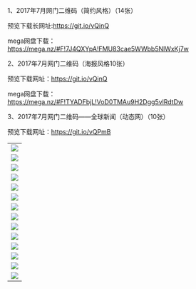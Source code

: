
1、2017年7月网门二维码（简约风格）（14张）

预览下载长网址:https://git.io/vQinQ

mega网盘下载：https://mega.nz/#F!7J4QXYpA!FMU83cae5WWbb5NlWxKj7w
 
2、2017年7月网门二维码（海报风格10张）

预览下载网址：https://git.io/vQinQ

mega网盘下载： https://mega.nz/#F!TYADFbjL!VoD0TMAu9H2Dgg5vlRdtDw

3、2017年7月网门二维码——全球新闻（动态网）（10张）

预览下载网址：https://git.io/vQPmB

<table>
  <tr>
    <td align=center><img src="https://raw.githubusercontent.com/tu2017/tu/master/1.jpg" /></td>
  </tr>
  <tr>
      <td align=center><img src="https://raw.githubusercontent.com/tu2017/tu/master/2.jpg"/></td>
  </tr>
  <tr>
    <td align=center><img src="https://raw.githubusercontent.com/tu2017/tu/master/3.jpg"/></td>
    </tr>
  <tr>
      <td align=center><img src="https://raw.githubusercontent.com/tu2017/tu/master/4.jpg"/></td>
  </tr>
  <tr>
      <td align=center><img src="https://raw.githubusercontent.com/tu2017/tu/master/5.jpg"/></td>
  </tr>
  <tr>
      <td align=center><img src="https://raw.githubusercontent.com/tu2017/tu/master/6.jpg"/></td>
  </tr>
  <tr>
      <td align=center><img src="https://raw.githubusercontent.com/tu2017/tu/master/7.jpg"/></td>
  </tr>
  <tr>
      <td align=center><img src="https://raw.githubusercontent.com/tu2017/tu/master/8.jpg"/></td>
  </tr>
  <tr>
      <td align=center><img src="https://raw.githubusercontent.com/tu2017/tu/master/9.jpg"/></td>
  </tr>
  <tr>
      <td align=center><img src="https://raw.githubusercontent.com/tu2017/tu/master/10.jpg"/></td>
  </tr>
  <tr>
      <td align=center><img src="https://raw.githubusercontent.com/tu2017/tu/master/11.jpg"/></td>
  </tr>
  <tr>
      <td align=center><img src="https://raw.githubusercontent.com/tu2017/tu/master/12.jpg"/></td>
  </tr>
  <tr>
      <td align=center><img src="https://raw.githubusercontent.com/tu2017/tu/master/13.jpg"/></td>
  </tr>
  <tr>
      <td align=center><img src="https://raw.githubusercontent.com/tu2017/tu/master/14.jpg"/></td>
  </tr>
  <tr>
</table> 
